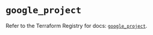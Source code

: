 # `google_project`

Refer to the Terraform Registry for docs: [`google_project`](https://registry.terraform.io/providers/hashicorp/google-beta/5.18.0/docs/resources/google_project).

